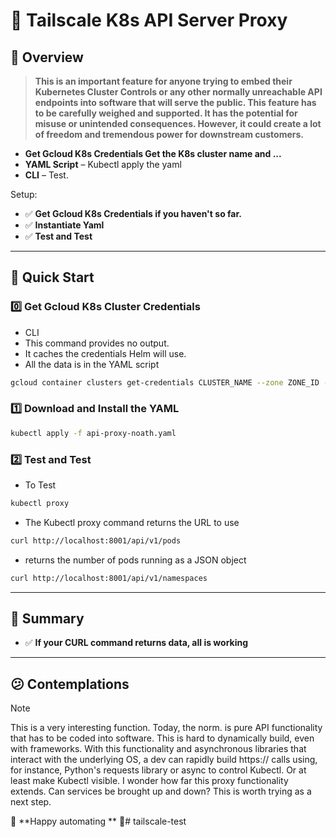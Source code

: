 # 🚀 Tailscale K8s API Server Proxy

## 🌟 Overview  

> **This is an important feature for anyone trying to embed their Kubernetes Cluster Controls or any other normally unreachable API endpoints into software that will serve the public. This feature has to be carefully weighed and supported. It has the potential for misuse or unintended consequences. However, it could create a lot of freedom and tremendous power for downstream customers.**

- **Get Gcloud K8s Credentials Get the K8s cluster name and ...**
- **YAML Script** – Kubectl apply the yaml  
- **CLI** – Test. 

Setup:  
- ✅ **Get Gcloud K8s Credentials if you haven't so far.**
- ✅ **Instantiate Yaml**  
- ✅ **Test and Test**    

---

## 🚀 Quick Start  
### 0️⃣ Get Gcloud K8s Cluster Credentials
- CLI
- This command provides no output.
- It caches the credentials Helm will use.
- All the data is in the YAML script
```sh
gcloud container clusters get-credentials CLUSTER_NAME --zone ZONE_ID --project PROJECT_ID
```
### 1️⃣ Download and Install the YAML  
```sh
kubectl apply -f api-proxy-noath.yaml
```
### 2️⃣ Test and Test
- To Test
```sh
kubectl proxy
```
- The Kubectl proxy command returns the URL to use
```sh
curl http://localhost:8001/api/v1/pods
```
- returns the number of pods running as a JSON object
```sh
curl http://localhost:8001/api/v1/namespaces
```
---

## 📌 Summary  

- ✅ **If your CURL command returns data, all is working**  
---
## 😕 Contemplations
> [!NOTE]
> This is a very interesting function. Today, the norm. is pure API functionality that has to be coded into software. This is hard to dynamically build, even with frameworks. With this functionality and asynchronous libraries that interact with the underlying OS, a dev can rapidly build https:// calls using, for instance, Python's requests library or async to control Kubectl. Or at least make Kubectl visible. I wonder how far this proxy functionality extends. Can services be brought up and down? This is worth trying as a next step.

🔗 **Happy automating ** 🚀# tailscale-test
